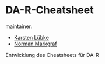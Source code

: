 # DA-R-Cheatsheet

maintainer: 
- [Karsten Lübke](https://github.com/luebby)
- [Norman Markgraf](https://github.com/NMarkgraf)

Entwicklung des Cheatsheets für DA-R
